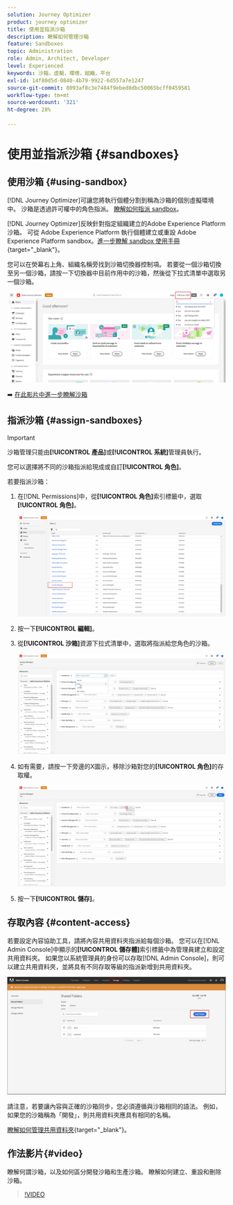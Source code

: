 ```yaml
---
solution: Journey Optimizer
product: journey optimizer
title: 使用並指派沙箱
description: 瞭解如何管理沙箱
feature: Sandboxes
topic: Administration
role: Admin, Architect, Developer
level: Experienced
keywords: 沙箱，虛擬，環境，組織，平台
exl-id: 14f80d5d-0840-4b79-9922-6d557a7e1247
source-git-commit: 8093af8c3e7484f9ebed8dbc50065bcff0459581
workflow-type: tm+mt
source-wordcount: '321'
ht-degree: 28%

---
```


# 使用並指派沙箱 {#sandboxes}

## 使用沙箱 {#using-sandbox}

[!DNL Journey Optimizer]可讓您將執行個體分割到稱為沙箱的個別虛擬環境中。 沙箱是透過許可權中的角色指派。 [瞭解如何指派 sandbox](permissions.md#create-product-profile)。

[!DNL Journey Optimizer]反映針對指定組織建立的Adobe Experience Platform沙箱。 可從 Adobe Experience Platform 執行個體建立或重設 Adobe Experience Platform sandbox。[進一步瞭解 sandbox 使用手冊](https://experienceleague.adobe.com/docs/experience-platform/sandbox/ui/user-guide.html?lang=zh-Hant){target="_blank"}。

您可以在熒幕右上角、組織名稱旁找到沙箱切換器控制項。 若要從一個沙箱切換至另一個沙箱，請按一下切換器中目前作用中的沙箱，然後從下拉式清單中選取另一個沙箱。

![](assets/sandbox_5.png)

➡️ [在此影片中進一步瞭解沙箱](#video)

## 指派沙箱 {#assign-sandboxes}

>[!IMPORTANT]
>
> 沙箱管理只能由&#x200B;**[!UICONTROL 產品]**&#x200B;或&#x200B;**[!UICONTROL 系統]**&#x200B;管理員執行。

您可以選擇將不同的沙箱指派給現成或自訂&#x200B;**[!UICONTROL 角色]**。

若要指派沙箱：

1. 在[!DNL Permissions]中，從&#x200B;**[!UICONTROL 角色]**&#x200B;索引標籤中，選取&#x200B;**[!UICONTROL 角色]**。

   ![](assets/sandbox_1.png)

1. 按一下&#x200B;**[!UICONTROL 編輯]**。

1. 從&#x200B;**[!UICONTROL 沙箱]**&#x200B;資源下拉式清單中，選取將指派給您角色的沙箱。

   ![](assets/sandbox_3.png)

1. 如有需要，請按一下旁邊的X圖示，移除沙箱對您的&#x200B;**[!UICONTROL 角色]**&#x200B;的存取權。

   ![](assets/sandbox_4.png)

1. 按一下&#x200B;**[!UICONTROL 儲存]**。

## 存取內容 {#content-access}

若要設定內容協助工具，請將內容共用資料夾指派給每個沙箱。 您可以在[!DNL Admin Console]中顯示的&#x200B;**[!UICONTROL 儲存體]**&#x200B;索引標籤中為管理員建立和設定共用資料夾。 如果您以系統管理員的身份可以存取[!DNL Admin Console]，則可以建立共用資料夾，並將具有不同存取等級的指派新增到共用資料夾。

![](assets/do-not-localize/content_access.png)

請注意，若要讓內容與正確的沙箱同步，您必須遵循與沙箱相同的語法。 例如，如果您的沙箱稱為「開發」，則共用資料夾應具有相同的名稱。

[瞭解如何管理共用資料夾](https://helpx.adobe.com/tw/enterprise/admin-guide.html/enterprise/using/manage-adobe-storage.ug.html){target="_blank"}。

## 作法影片{#video}

瞭解何謂沙箱，以及如何區分開發沙箱和生產沙箱。 瞭解如何建立、重設和刪除沙箱。

>[!VIDEO](https://video.tv.adobe.com/v/334355?quality=12)